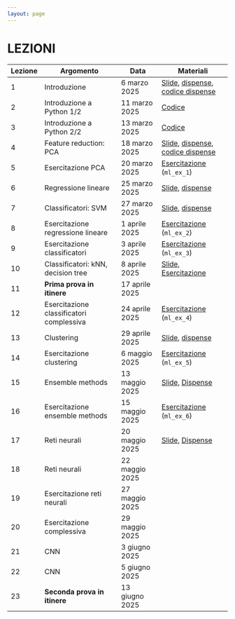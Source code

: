 ```yaml
---
layout: page
---
```


# LEZIONI

| Lezione | Argomento                               | Data                | Materiali |
|---------|-----------------------------------------|----------------------|--------|
| 1       | Introduzione                            | 6 marzo 2025         | [Slide](https://studentiunict-my.sharepoint.com/:b:/g/personal/simone_palazzo_unict_it/ETF-_B4gGzdIvfz6ffqPbKMBpkC4DSxX1DLfWIsGbHTqdg?e=OCMiVD), [dispense](https://studentiunict-my.sharepoint.com/:b:/g/personal/simone_palazzo_unict_it/EXPh3Nw5WEBNit7OdnqhhkUBN0WnnFLZ2lvdLT3AM60NCQ?e=nManUp), [codice dispense](https://studentiunict-my.sharepoint.com/:u:/g/personal/simone_palazzo_unict_it/EW2fV561k5BKmveVgiEqSN8BXXdf0aimf0o2f6lKV_dJ5A?e=vCfouT)       |
| 2       | Introduzione a Python 1/2              | 11 marzo 2025        | [Codice](https://studentiunict-my.sharepoint.com/:u:/g/personal/simone_palazzo_unict_it/EWqh4iD8-EhBr-V3OJVqQdIB778Z3Dt82y98fgQ6sxlsDA?e=3W0cSd)       | 
| 3       | Introduzione a Python 2/2              | 13 marzo 2025        |   [Codice](https://drive.google.com/file/d/1eZbS30ysBuDCuQQM1yAQZHp1tJHTdaqu/view?usp=sharing)     | 
| 4       | Feature reduction: PCA                 | 18 marzo 2025        | [Slide](https://studentiunict-my.sharepoint.com/:b:/g/personal/simone_palazzo_unict_it/EQObQpW5YhZFoKybqCIvdg4BYC-EeYSGUvrq9xnEfYWBDQ?e=CJWyx9), [dispense](https://studentiunict-my.sharepoint.com/:b:/g/personal/simone_palazzo_unict_it/EeOwCQgs2mJPoLAFNu90AeMBmLVHfIdvJ-XZ4GWoUC8_dw?e=Ue12yg), [codice dispense](https://studentiunict-my.sharepoint.com/:u:/g/personal/simone_palazzo_unict_it/EUOUhCFjMxpNom1MbReuyswBGV6o9IvRlbkoZMfnN358Tw?e=25i6Lc)       | 
| 5       | Esercitazione PCA                      | 20 marzo 2025        | [Esercitazione](https://studentiunict-my.sharepoint.com/:u:/g/personal/simone_palazzo_unict_it/EZe2Yn_SnHZCuq5wHQTVytMB1BANnjtKy-JarJWowM41Yw?e=w6j5Uh) (`ml_ex_1`)       | 
| 6       | Regressione lineare                    | 25 marzo 2025        | [Slide](https://studentiunict-my.sharepoint.com/:b:/g/personal/simone_palazzo_unict_it/EWwpjXmUYoVNrpPiAlAZSssBxTSX7-uJ6OjwO5NuBtlN6w?e=p2bqAJ), [dispense](https://studentiunict-my.sharepoint.com/:b:/g/personal/simone_palazzo_unict_it/ETYgHJJQJq9ArwBl9zDPr8sBzvujEdoLwR2yxW8udVunjA?e=lgggdz)       | 
| 7       | Classificatori: SVM      | 27 marzo 2025        |  [Slide](https://studentiunict-my.sharepoint.com/:b:/g/personal/concetto_spampinato_unict_it/ERksvOCk4FNBrmeoioPZZ1MBMeMjyORVajSvejP6XepsGA?e=UcaWNP), [dispense](https://studentiunict-my.sharepoint.com/:b:/g/personal/concetto_spampinato_unict_it/EX9-z9NHujxAs3qUazuQbVkBMSa9bOM5-E-CBQDpbtDaFg?e=PlnJl3)      | 
| 8       | Esercitazione regressione lineare                    | 1 aprile 2025        | [Esercitazione](https://studentiunict-my.sharepoint.com/:u:/g/personal/simone_palazzo_unict_it/EceYFgjCpddFh_4kasL2Ye8BkGEKIFxr2PxWZtmyBVjrFg?e=leF8SX) (`ml_ex_2`)      | 
| 9       | Esercitazione classificatori          | 3 aprile 2025        |   [Esercitazione](https://studentiunict-my.sharepoint.com/:u:/g/personal/concetto_spampinato_unict_it/ERXo2TaP4y1HsHbp2et_EgQB1R8RCy7G98rNTjVtBhXZSw?e=W1gkuS)   (`ml_ex_3`)   |  
| 10      | Classificatori: kNN, decision tree     | 8 aprile 2025        |  [Slide](https://studentiunict-my.sharepoint.com/:b:/g/personal/concetto_spampinato_unict_it/ETcYXZ1qJm5JkfA8UeFonoABJ-HHb3tFvQvZXH3KlwRPrQ?e=X0UxWf), [Esercitazione](https://drive.google.com/file/d/1P0EXllhdRTBTGv4kVTfHvMYTWr87sbhP/view?usp=sharing)      | 
| 11      | **Prima prova in itinere**             | 17 aprile 2025       |        | 
| 12      | Esercitazione classificatori complessiva | 24 aprile 2025    |    [Esercitazione](https://studentiunict-my.sharepoint.com/:u:/g/personal/concetto_spampinato_unict_it/EZP60g0dReVJgqEGq1FNPO0Bcs5X0G8wkAIyQ3z4ciAejQ?e=CtpZKl) (`ml_ex_4`)|  
| 13      | Clustering                             | 29 aprile 2025       | [Slide](https://studentiunict-my.sharepoint.com/:b:/g/personal/simone_palazzo_unict_it/EYIWJbUvHkRHuTUpOAgzbRQB9F_ICDy_3JwhF3Yb2N9-nQ?e=KGXicb), [dispense](https://studentiunict-my.sharepoint.com/:b:/g/personal/simone_palazzo_unict_it/EWBkEPCG9k1OlzcbJxxP2SABIeRF-eqUMtem7_HJZ3Xvqw?e=S2hEYd)       | 
| 14      | Esercitazione clustering               | 6 maggio 2025        | [Esercitazione](https://studentiunict-my.sharepoint.com/:u:/g/personal/simone_palazzo_unict_it/Ed8cih5GWw5Mt78pdd5qbcABRgeDX8MnxFJeu5j6Csdz3A?e=JH9tBh) (`ml_ex_5`)      | 
| 15      | Ensemble methods                       | 13 maggio 2025       |  [Slide](https://studentiunict-my.sharepoint.com/:b:/g/personal/concetto_spampinato_unict_it/EUdiwMUADy1MrYEL2gunMqgBmd0Z8yyrd3di8rVP7gcdGQ?e=kg7kI9), [Dispense](https://studentiunict-my.sharepoint.com/:b:/g/personal/concetto_spampinato_unict_it/EV1wsquTBaZGu9SVgH9fLiABiUwDiZJoQMP2_Zr_-HJkKw?e=v25BPp)      | 
| 16      | Esercitazione ensemble methods        | 15 maggio 2025       |   [Esercitazione](https://studentiunict-my.sharepoint.com/:u:/g/personal/concetto_spampinato_unict_it/ETn8LBLsHZBNuYy2UC-pwAQBtzgf5sAPTKB7M9kBwzW5Og?e=fMtQ3t)   (`ml_ex_6`)  |  
| 17      | Reti neurali                          | 20 maggio 2025       | [Slide](https://studentiunict-my.sharepoint.com/:b:/g/personal/simone_palazzo_unict_it/EY7hr_54zhpBslG9gpveibEBLeEzKdbs2cq5RgnlGl2WDQ?e=XyhFBh), [Dispense](https://studentiunict-my.sharepoint.com/:b:/g/personal/simone_palazzo_unict_it/EaCaL5kHll9HpzKshFnSWdEBRM7EFyNQ6O8ABhsZ1A7s4A?e=gNcLWu)       |  
| 18      | Reti neurali                          | 22 maggio 2025       |        |  
| 19      | Esercitazione reti neurali            | 27 maggio 2025       |        |  
| 20      | Esercitazione complessiva             | 29 maggio 2025       |        |  
| 21      | CNN                                   | 3 giugno 2025        |        |  
| 22      | CNN                                   | 5 giugno 2025        |        |  
| 23      | **Seconda prova in itinere**          | 13 giugno 2025       |        |  
